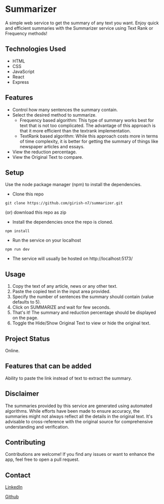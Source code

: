 # Summarizer

A simple web service to get the summary of any text you want. Enjoy quick and efficient summaries with the Summarizer service using Text Rank or Frequency methods!

## Technologies Used

- HTML
- CSS
- JavaScript
- React
- Express

## Features

- Control how many sentences the summary contain.
- Select the desired method to summarize.
  - Frequency based algorithm: This type of summary works best for text that is not too complicated.
    The advantage of this approach is that it more efficient than the textrank implementation.
  - TextRank based algorithm: While this approach costs more in terms of time complexity,
    it is better for getting the summary of things like newspaper articles and essays.
- View the reduction percentage.
- View the Original Text to compare.

## Setup

Use the node package manager (npm) to install the dependencies.

- Clone this repo

```console
git clone https://github.com/girish-n7/summarizer.git
```

(or) download this repo as zip

- Install the dependencies once the repo is cloned.

```console
npm install
```

- Run the service on your localhost

```console
npm run dev
```

- The service will usually be hosted on http://localhost:5173/

## Usage

1. Copy the text of any article, news or any other text.
2. Paste the copied text in the input area provided.
3. Specify the number of sentences the summary should contain (value defaults to 5).
4. Click on SUMMARIZE and wait for few seconds.
5. That's it! The summary and reduction percentage should be displayed on the page.
6. Toggle the Hide/Show Original Text to view or hide the original text.

## Project Status

Online.

## Features that can be added

Ability to paste the link instead of text to extract the summary.

## Disclaimer

The summaries provided by this service are generated using automated algorithms. While efforts have been made to ensure accuracy, the summaries might not always reflect all the details in the original text. It's advisable to cross-reference with the original source for comprehensive understanding and verification.

## Contributing

Contributions are welcome! If you find any issues or want to enhance the app, feel free to open a pull request.

## Contact

[LinkedIn](https://www.linkedin.com/in/girish-n-7075ba1a4)

[Github](https://github.com/girish-n7)
